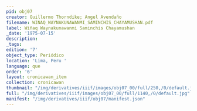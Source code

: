 ```yaml
---
pid: obj07
creator: Guillermo Thorndike; Angel Avendaño
filename: WINAQ_WAYNAKUNAWANMI_SAMINCHIS_CHAYAMUSHAN.pdf
label: Wiñaq Waynakunawanmi Saminchis Chayamushan
_date: '1975-07-15'
description:
_tags:
edition: '7'
object_type: Periódico
location: 'Lima, Peru '
language: que
order: '6'
layout: cronicawan_item
collection: cronicawan
thumbnail: "/img/derivatives/iiif/images/obj07_00/full/250,/0/default.jpg"
full: "/img/derivatives/iiif/images/obj07_00/full/1140,/0/default.jpg"
manifest: "/img/derivatives/iiif/obj07/manifest.json"
---
```


